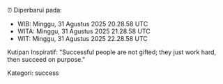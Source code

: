 ⏰ Diperbarui pada:
- WIB: Minggu, 31 Agustus 2025 20.28.58 UTC
- WITA: Minggu, 31 Agustus 2025 21.28.58 UTC
- WIT: Minggu, 31 Agustus 2025 22.28.58 UTC

Kutipan Inspiratif:
"Successful people are not gifted; they just work hard, then succeed on purpose."


Kategori: success

